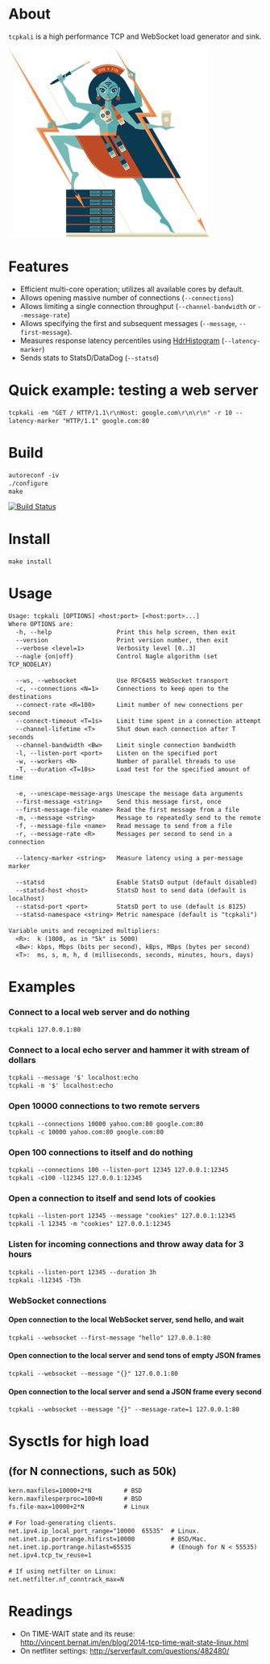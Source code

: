 
# About

`tcpkali` is a high performance TCP and WebSocket load generator and sink.

![tcpkali mascot](doc/images/tcpkali-mascot.png)

# Features

 * Efficient multi-core operation; utilizes all available cores by default.
 * Allows opening massive number of connections (`--connections`)
 * Allows limiting a single connection throughput (`--channel-bandwidth` or `--message-rate`)
 * Allows specifying the first and subsequent messages (`--message`, `--first-message`).
 * Measures response latency percentiles using [HdrHistogram](https://github.com/HdrHistogram) (`--latency-marker`)
 * Sends stats to StatsD/DataDog (`--statsd`)

# Quick example: testing a web server

    tcpkali -em "GET / HTTP/1.1\r\nHost: google.com\r\n\r\n" -r 10 --latency-marker "HTTP/1.1" google.com:80

# Build

    autoreconf -iv
    ./configure
    make

[![Build Status](https://travis-ci.org/machinezone/tcpkali.svg?branch=master)](https://travis-ci.org/machinezone/tcpkali)

# Install

    make install

# Usage

    Usage: tcpkali [OPTIONS] <host:port> [<host:port>...]
    Where OPTIONS are:
      -h, --help                  Print this help screen, then exit
      --version                   Print version number, then exit
      --verbose <level=1>         Verbosity level [0..3]
      --nagle {on|off}            Control Nagle algorithm (set TCP_NODELAY)

      --ws, --websocket           Use RFC6455 WebSocket transport
      -c, --connections <N=1>     Connections to keep open to the destinations
      --connect-rate <R=100>      Limit number of new connections per second
      --connect-timeout <T=1s>    Limit time spent in a connection attempt
      --channel-lifetime <T>      Shut down each connection after T seconds
      --channel-bandwidth <Bw>    Limit single connection bandwidth
      -l, --listen-port <port>    Listen on the specified port
      -w, --workers <N>           Number of parallel threads to use
      -T, --duration <T=10s>      Load test for the specified amount of time

      -e, --unescape-message-args Unescape the message data arguments
      --first-message <string>    Send this message first, once
      --first-message-file <name> Read the first message from a file
      -m, --message <string>      Message to repeatedly send to the remote
      -f, --message-file <name>   Read message to send from a file
      -r, --message-rate <R>      Messages per second to send in a connection

      --latency-marker <string>   Measure latency using a per-message marker

      --statsd                    Enable StatsD output (default disabled)
      --statsd-host <host>        StatsD host to send data (default is localhost)
      --statsd-port <port>        StatsD port to use (default is 8125)
      --statsd-namespace <string> Metric namespace (default is "tcpkali")

    Variable units and recognized multipliers:
      <R>:  k (1000, as in "5k" is 5000)
      <Bw>: kbps, Mbps (bits per second), kBps, MBps (bytes per second)
      <T>:  ms, s, m, h, d (milliseconds, seconds, minutes, hours, days)

# Examples

### Connect to a local web server and do nothing

    tcpkali 127.0.0.1:80

### Connect to a local echo server and hammer it with stream of dollars

    tcpkali --message '$' localhost:echo
    tcpkali -m '$' localhost:echo

### Open 10000 connections to two remote servers

    tcpkali --connections 10000 yahoo.com:80 google.com:80
    tcpkali -c 10000 yahoo.com:80 google.com:80

### Open 100 connections to itself and do nothing

    tcpkali --connections 100 --listen-port 12345 127.0.0.1:12345
    tcpkali -c100 -l12345 127.0.0.1:12345

### Open a connection to itself and send lots of cookies

    tcpkali --listen-port 12345 --message "cookies" 127.0.0.1:12345
    tcpkali -l 12345 -m "cookies" 127.0.0.1:12345

### Listen for incoming connections and throw away data for 3 hours

    tcpkali --listen-port 12345 --duration 3h
    tcpkali -l12345 -T3h

### WebSocket connections

#### Open connection to the local WebSocket server, send hello, and wait

    tcpkali --websocket --first-message "hello" 127.0.0.1:80

#### Open connection to the local server and send tons of empty JSON frames

    tcpkali --websocket --message "{}" 127.0.0.1:80

#### Open connection to the local server and send a JSON frame every second

    tcpkali --websocket --message "{}" --message-rate=1 127.0.0.1:80


# Sysctls for high load
## (for N connections, such as 50k)

    kern.maxfiles=10000+2*N         # BSD
    kern.maxfilesperproc=100+N      # BSD
    fs.file-max=10000+2*N           # Linux

    # For load-generating clients.
    net.ipv4.ip_local_port_range="10000  65535"  # Linux.
    net.inet.ip.portrange.hifirst=10000          # BSD/Mac.
    net.inet.ip.portrange.hilast=65535           # (Enough for N < 55535)
    net.ipv4.tcp_tw_reuse=1

    # If using netfilter on Linux:
    net.netfilter.nf_conntrack_max=N

# Readings

 * On TIME-WAIT state and its reuse:
     http://vincent.bernat.im/en/blog/2014-tcp-time-wait-state-linux.html
 * On netfliter settings:
     http://serverfault.com/questions/482480/

